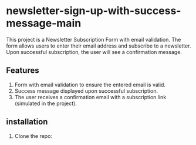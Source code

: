 # newsletter-sign-up-with-success-message-main

This project is a Newsletter Subscription Form with email validation. The form allows users to enter their email address and subscribe to a newsletter. Upon successful subscription, the user will see a confirmation message.

## Features
1. Form with email validation to ensure the entered email is valid.
2. Success message displayed upon successful subscription.
3. The user receives a confirmation email with a subscription link (simulated in the project).

## installation

1. Clone the repo: 

